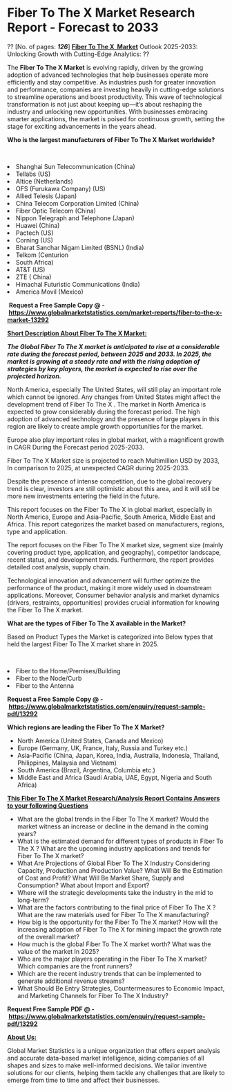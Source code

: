 <H1>Fiber To The X Market Research Report - Forecast to 2033</H1><p>?? [No. of pages:&nbsp;<strong><em>126</em></strong>]&nbsp;<strong><a href="https://www.globalmarketstatistics.com/market-reports/fiber-to-the-x-market-13292">Fiber To The X &nbsp;Market</a></strong>&nbsp;Outlook 2025-2033: Unlocking Growth with Cutting-Edge Analytics: ??</p><p>The <strong>Fiber To The X Market</strong> is evolving rapidly, driven by the growing adoption of advanced technologies that help businesses operate more efficiently and stay competitive. As industries push for greater innovation and performance, companies are investing heavily in cutting-edge solutions to streamline operations and boost productivity. This wave of technological transformation is not just about keeping up&mdash;it&rsquo;s about reshaping the industry and unlocking new opportunities. With businesses embracing smarter applications, the market is poised for continuous growth, setting the stage for exciting advancements in the years ahead.</p><p><strong>Who is the largest manufacturers of Fiber To The X Market worldwide?</strong></p><p>&nbsp;<li>Shanghai Sun Telecommunication (China)<li>Tellabs (US)<li>Altice (Netherlands)<li>OFS (Furukawa Company) (US)<li>Allied Telesis (Japan)<li>China Telecom Corporation Limited (China)<li>Fiber Optic Telecom (China)<li>Nippon Telegraph and Telephone (Japan)<li>Huawei (China)<li>Pactech (US)<li>Corning (US)<li>Bharat Sanchar Nigam Limited (BSNL) (India)<li>Telkom (Centurion<li> South Africa)<li>AT&T (US)<li>ZTE ( China)<li>Himachal Futuristic Communications (India)<li>America Movil (Mexico)</p><p>&nbsp;<strong>Request a Free Sample Copy @ -&nbsp;<a href="https://www.globalmarketstatistics.com/market-reports/fiber-to-the-x-market-13292">https://www.globalmarketstatistics.com/market-reports/fiber-to-the-x-market-13292</a></strong></p><p><strong><u>Short Description About Fiber To The X Market:</u></strong></p><p><strong><em>The Global Fiber To The X market is anticipated to rise at a considerable rate during the forecast period, between 2025 and 2033. In 2025, the market is growing at a steady rate and with the rising adoption of strategies by key players, the market is expected to rise over the projected horizon.</em></strong></p><p>North America, especially The United States, will still play an important role which cannot be ignored. Any changes from United States might affect the development trend of Fiber To The X . The market in North America is expected to grow considerably during the forecast period. The high adoption of advanced technology and the presence of large players in this region are likely to create ample growth opportunities for the market.</p><p>Europe also play important roles in global market, with a magnificent growth in CAGR During the Forecast period 2025-2033.</p><p>Fiber To The X Market size is projected to reach Multimillion USD by 2033, In comparison to 2025, at unexpected CAGR during 2025-2033.</p><p>Despite the presence of intense competition, due to the global recovery trend is clear, investors are still optimistic about this area, and it will still be more new investments entering the field in the future.</p><p>This report focuses on the Fiber To The X in global market, especially in North America, Europe and Asia-Pacific, South America, Middle East and Africa. This report categorizes the market based on manufacturers, regions, type and application.</p><p>The report focuses on the Fiber To The X market size, segment size (mainly covering product type, application, and geography), competitor landscape, recent status, and development trends. Furthermore, the report provides detailed cost analysis, supply chain.</p><p>Technological innovation and advancement will further optimize the performance of the product, making it more widely used in downstream applications. Moreover, Consumer behavior analysis and market dynamics (drivers, restraints, opportunities) provides crucial information for knowing the Fiber To The X market.</p><p><strong>What are the types of Fiber To The X available in the Market?</strong></p><p>Based on Product Types the Market is categorized into Below types that held the largest Fiber To The X market share in 2025.</p><p>&nbsp;<li>Fiber to the Home/Premises/Building<li> Fiber to the Node/Curb<li> Fiber to the Antenna&nbsp;</p><p><strong>Request a Free Sample Copy @ -&nbsp;<a href="https://www.globalmarketstatistics.com/enquiry/request-sample-pdf/13292">https://www.globalmarketstatistics.com/enquiry/request-sample-pdf/13292</a></strong></p><p><strong>Which regions are leading the Fiber To The X Market?</strong></p><ul><li>North America (United States, Canada and Mexico)</li><li>Europe (Germany, UK, France, Italy, Russia and Turkey etc.)</li><li>Asia-Pacific (China, Japan, Korea, India, Australia, Indonesia, Thailand, Philippines, Malaysia and Vietnam)</li><li>South America (Brazil, Argentina, Columbia etc.)</li><li>Middle East and Africa (Saudi Arabia, UAE, Egypt, Nigeria and South Africa)</li></ul><p><strong><u>This Fiber To The X Market Research/Analysis Report Contains Answers to your following Questions</u></strong></p><ul><li>What are the global trends in the Fiber To The X market? Would the market witness an increase or decline in the demand in the coming years?</li><li>What is the estimated demand for different types of products in Fiber To The X ? What are the upcoming industry applications and trends for Fiber To The X market?</li><li>What Are Projections of Global Fiber To The X Industry Considering Capacity, Production and Production Value? What Will Be the Estimation of Cost and Profit? What Will Be Market Share, Supply and Consumption? What about Import and Export?</li><li>Where will the strategic developments take the industry in the mid to long-term?</li><li>What are the factors contributing to the final price of Fiber To The X ? What are the raw materials used for Fiber To The X manufacturing?</li><li>How big is the opportunity for the Fiber To The X market? How will the increasing adoption of Fiber To The X for mining impact the growth rate of the overall market?</li><li>How much is the global Fiber To The X market worth? What was the value of the market In 2025?</li><li>Who are the major players operating in the Fiber To The X market? Which companies are the front runners?</li><li>Which are the recent industry trends that can be implemented to generate additional revenue streams?</li><li>What Should Be Entry Strategies, Countermeasures to Economic Impact, and Marketing Channels for Fiber To The X Industry?</li></ul><p><strong>Request Free Sample PDF @ -&nbsp;<a href="https://www.globalmarketstatistics.com/enquiry/request-sample-pdf/13292">https://www.globalmarketstatistics.com/enquiry/request-sample-pdf/13292</a></strong></p><p><strong><u>About Us:</u></strong></p><p>Global Market Statistics&nbsp;is a unique organization that offers expert analysis and accurate data-based market intelligence, aiding companies of all shapes and sizes to make well-informed decisions. We tailor inventive solutions for our clients, helping them tackle any challenges that are likely to emerge from time to time and affect their businesses.</p>
